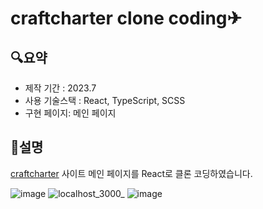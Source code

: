 # craftcharter clone coding✈
## 🔍요약
* 제작 기간 : 2023.7
* 사용 기술스택 : React, TypeScript, SCSS
* 구현 페이지: 메인 페이지

## 📝설명
[craftcharter](https://craftcharter.com/) 사이트 메인 페이지를 React로 클론 코딩하였습니다. 

![image](https://github.com/Kimbangul/craftcharter/assets/65225446/46a33dc0-e62f-4864-afb0-119f3db36f56)
![localhost_3000_](https://github.com/Kimbangul/craftcharter/assets/65225446/dc117925-3b6d-4553-8652-5ebe214cdf21)
![image](https://github.com/Kimbangul/craftcharter/assets/65225446/909cf9ff-e261-4ffc-973e-369cfe12b803)

